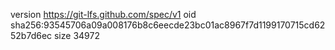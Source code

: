 version https://git-lfs.github.com/spec/v1
oid sha256:93545706a09a008176b8c6eecde23bc01ac8967f7d1199170715cd6252b7d6ec
size 34972
